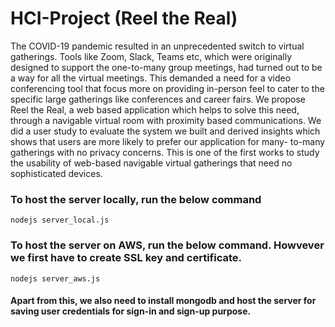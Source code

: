# HCI-Project (Reel the Real)

The COVID-19 pandemic resulted in an unprecedented
switch to virtual gatherings. Tools like Zoom, Slack, Teams
etc, which were originally designed to support the one-to-many
group meetings, had turned out to be a way for all the virtual
meetings. This demanded a need for a video conferencing
tool that focus more on providing in-person feel to cater to
the specific large gatherings like conferences and career fairs.
We propose Reel the Real, a web based application which
helps to solve this need, through a navigable virtual room
with proximity based communications. We did a user study to
evaluate the system we built and derived insights which shows
that users are more likely to prefer our application for many-
to-many gatherings with no privacy concerns. This is one of
the first works to study the usability of web-based navigable
virtual gatherings that need no sophisticated devices.

### To host the server locally, run the below command 
`nodejs server_local.js`

### To host the server on AWS, run the below command. Howvever we first have to create SSL key and certificate.
 `nodejs server_aws.js `

#### Apart from this, we also need to install mongodb and host the server for saving user credentials for sign-in and sign-up purpose.
